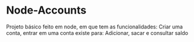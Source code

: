 # Node-Accounts
Projeto básico feito em node,  em que tem as funcionalidades: Criar uma conta, entrar em uma conta existe para: Adicionar, sacar e consultar saldo
